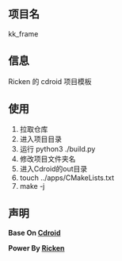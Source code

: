## 项目名
kk_frame

## 信息
Ricken 的 cdroid 项目模板

## 使用
1. 拉取仓库
2. 进入项目目录
3. 运行 python3 ./build.py
4. 修改项目文件夹名
5. 进入Cdroid的out目录
6. touch ../apps/CMakeLists.txt
7. make -j

## 声明
**Base  On [Cdroid](https://gitee.com/houstudio/cdroid)**

**Power By [Ricken](https://ricken.cn)**
